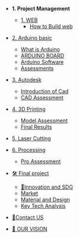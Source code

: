 <!-- 侧边栏 docs/_sidebar.md -->
- **1. Project Management**
   - [1. WEB](web/Web2Designing.md)
     - [How to Build web](Web/Web2Designing.md)
- [2. Arduino basic](Arduino/arduino.md)
  - [ What is Arduino ](Arduino/arduino.md)
  - [ARDUINO BOARD](Arduino/board.md)
  - [Arduino Software]()
  - [Assessments](Arduino/Assmnt.md)
- [3. Autodesk](Cad/cad.md)
  - [Introduction of Cad](Cad/cad.md)
  - [CAD Assessment](Cad/IntroductionofCad.md)
- [4. 3D Printing](3D/3Dprinting.md)
  - [Model Assessment](3D/3Dprinting.md)
  - [Final Results](3D/postpros.md)
- [5. Laser Cutting](Fusion/laser.md)
- [6. Processing](Processing/processing.md)
  - [Pro Assessment](Processing/Assesment.md)
- [🛠 Final project](FinalProject/FinalProject.md) 
   - [🧠Innovation and SDG](FinalProject/SDGandInnovation.md)
   - [Market](FinalProject/Market.md)
   - [Material and Design](FinalProject/MaterialandDesign.md) 
   - [Key Tech Analysis](FinalProject/KeyAnalysis.md)

- [👥Contact US](AboutUs/contactUS.md)

- [👀 OUR VISION](AboutUs/newvision.md)